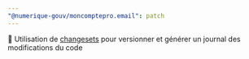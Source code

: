 ```yaml
---
"@numerique-gouv/moncomptepro.email": patch
---
```


🦋 Utilisation de [changesets](https://github.com/changesets/changesets) pour versionner et générer un journal des modifications du code
